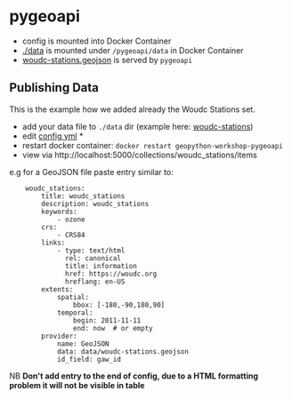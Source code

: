 # pygeoapi

* config is mounted into Docker Container
* [./data](data) is mounted under `/pygeoapi/data` in Docker Container
* [woudc-stations.geojson](data/woudc-stations.geojson) is served by `pygeoapi`

## Publishing Data

This is the example how we added already the Woudc Stations set.

* add your data file to `./data` dir (example here: [woudc-stations](data/woudc-stations.geojson))
* edit [config yml](pygeoapi-config.yml) *
* restart docker container: `docker restart geopython-workshop-pygeoapi`
* view via http://localhost:5000/collections/woudc_stations/items

e.g  for a GeoJSON file paste entry similar to:

```
    woudc_stations:
        title: woudc_stations
        description: woudc_stations
        keywords:
            - ozone
        crs:
            - CRS84
        links:
            - type: text/html
              rel: canonical
              title: information
              href: https://woudc.org
              hreflang: en-US
        extents:
            spatial:
                bbox: [-180,-90,180,90]
            temporal:
                begin: 2011-11-11
                end: now  # or empty
        provider:
            name: GeoJSON
            data: data/woudc-stations.geojson
            id_field: gaw_id

```

NB **Don't add entry to the end of config, due to a HTML formatting problem it will not be visible in table**